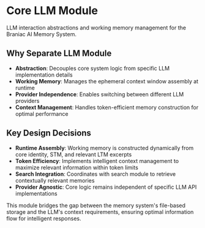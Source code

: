 # Core LLM Module

LLM interaction abstractions and working memory management for the Braniac AI Memory System.

## Why Separate LLM Module

- **Abstraction**: Decouples core system logic from specific LLM implementation details
- **Working Memory**: Manages the ephemeral context window assembly at runtime
- **Provider Independence**: Enables switching between different LLM providers
- **Context Management**: Handles token-efficient memory construction for optimal performance

## Key Design Decisions

- **Runtime Assembly**: Working memory is constructed dynamically from core identity, STM, and relevant LTM excerpts
- **Token Efficiency**: Implements intelligent context management to maximize relevant information within token limits
- **Search Integration**: Coordinates with search module to retrieve contextually relevant memories
- **Provider Agnostic**: Core logic remains independent of specific LLM API implementations

This module bridges the gap between the memory system's file-based storage and the LLM's context requirements, ensuring optimal information flow for intelligent responses.